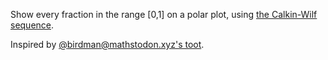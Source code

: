 Show every fraction in the range [0,1] on a polar plot, using [the Calkin-Wilf sequence](https://en.wikipedia.org/wiki/Calkin%E2%80%93Wilf_tree#Breadth_first_traversal).

Inspired by [@birdman@mathstodon.xyz's toot](https://mathstodon.xyz/@birdman/100002434085349582).
